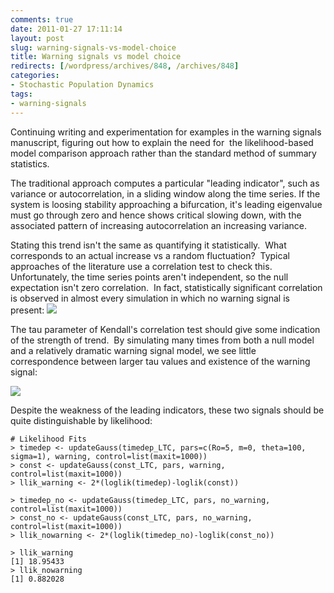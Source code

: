 ```yaml
---
comments: true
date: 2011-01-27 17:11:14
layout: post
slug: warning-signals-vs-model-choice
title: Warning signals vs model choice
redirects: [/wordpress/archives/848, /archives/848]
categories:
- Stochastic Population Dynamics
tags:
- warning-signals
---
```


Continuing writing and experimentation for examples in the warning signals manuscript, figuring out how to explain the need for  the likelihood-based model comparison approach rather than the standard method of summary statistics.

The traditional approach computes a particular "leading indicator", such as variance or autocorrelation, in a sliding window along the time series.  If the system is loosing stability approaching a bifurcation, it's leading eigenvalue must go through zero and hence shows critical slowing down, with the associated pattern of increasing autocorrelation an increasing variance.

Stating this trend isn't the same as quantifying it statistically.  What corresponds to an actual increase vs a random fluctuation?  Typical approaches of the literature use a correlation test to check this.  Unfortunately, the time series points aren't independent, so the null expectation isn't zero correlation.  In fact, statistically significant correlation is observed in almost every simulation in which no warning signal is present:
![]( http://farm5.staticflickr.com/4084/5393748789_5a1fc0ae7c_o.png )


The tau parameter of Kendall's correlation test should give some indication of the strength of trend.  By simulating many times from both a null model and a relatively dramatic warning signal model, we see little correspondence between larger tau values and existence of the warning signal:

![]( http://farm6.staticflickr.com/5140/5394363432_dfb662249a_o.png )


Despite the weakness of the leading indicators, these two signals should be quite distinguishable by likelihood:

    
    
    # Likelihood Fits  
    > timedep <- updateGauss(timedep_LTC, pars=c(Ro=5, m=0, theta=100, sigma=1), warning, control=list(maxit=1000))
    > const <- updateGauss(const_LTC, pars, warning, control=list(maxit=1000))
    > llik_warning <- 2*(loglik(timedep)-loglik(const))
    
    > timedep_no <- updateGauss(timedep_LTC, pars, no_warning, control=list(maxit=1000))
    > const_no <- updateGauss(const_LTC, pars, no_warning, control=list(maxit=1000))
    > llik_nowarning <- 2*(loglik(timedep_no)-loglik(const_no))
    
    > llik_warning
    [1] 18.95433
    > llik_nowarning
    [1] 0.882028
    



